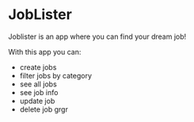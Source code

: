 # JobLister
Joblister is an app where you can find your dream job!


With this app you can:
- create jobs
- filter jobs by category
- see all jobs
- see job info
- update job
- delete job
grgr

